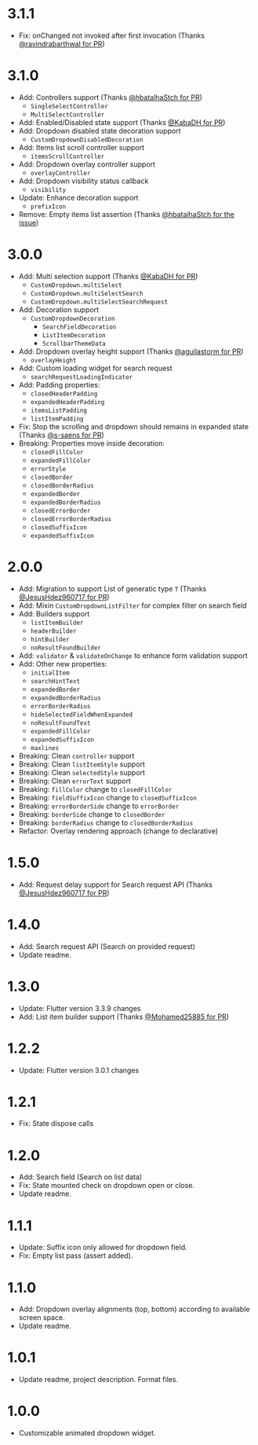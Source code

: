 # 3.1.1

- Fix: onChanged not invoked after first invocation (Thanks [@ravindrabarthwal for PR](https://github.com/AbdullahChauhan/custom-dropdown/pull/76))

# 3.1.0

- Add: Controllers support (Thanks [@hbatalhaStch for PR](https://github.com/AbdullahChauhan/custom-dropdown/pull/66))
  - `SingleSelectController`
  - `MultiSelectController`
- Add: Enabled/Disabled state support (Thanks [@KabaDH for PR](https://github.com/AbdullahChauhan/custom-dropdown/pull/55))
- Add: Dropdown disabled state decoration support
  - `CustomDropdownDisabledDecoration`
- Add: Items list scroll controller support
  - `itemsScrollController`
- Add: Dropdown overlay controller support
  - `overlayController`
- Add: Dropdown visibility status callback
  - `visibility`
- Update: Enhance decoration support
  - `prefixIcon`
- Remove: Empty items list assertion (Thanks [@hbatalhaStch for the issue](https://github.com/AbdullahChauhan/custom-dropdown/issues/64))

# 3.0.0

- Add: Multi selection support (Thanks [@KabaDH for PR](https://github.com/AbdullahChauhan/custom-dropdown/pull/40))
  - `CustomDropdown.multiSelect`
  - `CustomDropdown.multiSelectSearch`
  - `CustomDropdown.multiSelectSearchRequest`
- Add: Decoration support
  - `CustomDropdownDecoration`
    - `SearchFieldDecoration`
    - `ListItemDecoration`
    - `ScrollbarThemeData`
- Add: Dropdown overlay height support (Thanks [@aguilastorm for PR](https://github.com/AbdullahChauhan/custom-dropdown/pull/38))
  - `overlayHeight`
- Add: Custom loading widget for search request
  - `searchRequestLoadingIndicator`
- Add: Padding properties:
  - `closedHeaderPadding`
  - `expandedHeaderPadding`
  - `itemsListPadding`
  - `listItemPadding`
- Fix: Stop the scrolling and dropdown should remains in expanded state (Thanks [@s-saens for PR](https://github.com/AbdullahChauhan/custom-dropdown/pull/34))
- Breaking: Properties move inside decoration:
  - `closedFillColor`
  - `expandedFillColor`
  - `errorStyle`
  - `closedBorder`
  - `closedBorderRadius`
  - `expandedBorder`
  - `expandedBorderRadius`
  - `closedErrorBorder`
  - `closedErrorBorderRadius`
  - `closedSuffixIcon`
  - `expandedSuffixIcon`

# 2.0.0

- Add: Migration to support List of generatic type `T` (Thanks [@JesusHdez960717 for PR](https://github.com/AbdullahChauhan/custom-dropdown/pull/20))
- Add: Mixin `CustomDropdownListFilter` for complex filter on search field
- Add: Builders support
  - `listItemBuilder`
  - `headerBuilder`
  - `hintBuilder`
  - `noResultFoundBuilder`
- Add: `validator` & `validateOnChange` to enhance form validation support
- Add: Other new properties:
  - `initialItem`
  - `searchHintText`
  - `expandedBorder`
  - `expandedBorderRadius`
  - `errorBorderRadius`
  - `hideSelectedFieldWhenExpanded`
  - `noResultFoundText`
  - `expandedFillColor`
  - `expandedSuffixIcon`
  - `maxlines`
- Breaking: Clean `controller` support
- Breaking: Clean `listItemStyle` support
- Breaking: Clean `selectedStyle` support
- Breaking: Clean `errorText` support
- Breaking: `fillColor` change to `closedFillColor`
- Breaking: `fieldSuffixIcon` change to `closedSuffixIcon`
- Breaking: `errorBorderSide` change to `errorBorder`
- Breaking: `borderSide` change to `closedBorder`
- Breaking: `borderRadius` change to `closedBorderRadius`
- Refactor: Overlay rendering approach (change to declarative)

# 1.5.0

- Add: Request delay support for Search request API (Thanks [@JesusHdez960717 for PR](https://github.com/AbdullahChauhan/custom-dropdown/pull/19))

# 1.4.0

- Add: Search request API (Search on provided request)
- Update readme.

# 1.3.0

- Update: Flutter version 3.3.9 changes
- Add: List item builder support (Thanks [@Mohamed25885 for PR](https://github.com/AbdullahChauhan/custom-dropdown/pull/14))

# 1.2.2

- Update: Flutter version 3.0.1 changes

# 1.2.1

- Fix: State dispose calls

# 1.2.0

- Add: Search field (Search on list data)
- Fix: State mounted check on dropdown open or close.
- Update readme.

# 1.1.1

- Update: Suffix icon only allowed for dropdown field.
- Fix: Empty list pass (assert added).

# 1.1.0

- Add: Dropdown overlay alignments (top, bottom) according to available screen space.
- Update readme.

# 1.0.1

- Update readme, project description. Format files.

# 1.0.0

- Customizable animated dropdown widget.
